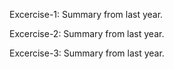 Excercise-1: Summary from last year.

Excercise-2: Summary from last year.

Excercise-3: Summary from last year.
